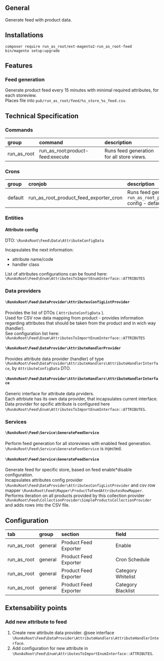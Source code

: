 ## General

Generate feed with product data.

## Installations
```
composer require run_as_root/ext-magento2-run_as_root-feed
bin/magento setup:upgrade
```

## Features

### Feed generation

Generate product feed every 15 minutes with minimal required attributes, for each storeview.  
Places file into `pub/run_as_root/feed/%s_store_%s_feed.csv`.

## Technical Specification

### Commands

| group | command | description |
|:------|:--------|:------------|
|    run_as_root   |     run_as_root:product-feed:execute    |      Runs feed generation for all store views.       |

### Crons

| group | cronjob | description |
|:------|:--------|:------------|
|    default   |   run_as_root_product_feed_exporter_cron      |   Runs feed generation based on `run_as_root_product_feed/general/cron_schedule` config - default each 15 minutes         |

### Entities

#### Attribute config
DTO: `\RunAsRoot\Feed\Data\AttributeConfigData`

Incapsulates the next information:
* attribute name/code
* handler class

List of attributes configurations can be found here: `\RunAsRoot\Feed\Enum\AttributesToImportEnumInterface::ATTRIBUTES`

### Data providers

#### `\RunAsRoot\Feed\DataProvider\AttributesConfigListProvider`
Provides the list of DTOs ( `AttributeConfigData` ).  
Used for CSV row data mapping from product - provides information regarding attributes that should be taken from the product and in wich way (handler).  
See configuration list here: `\RunAsRoot\Feed\Enum\AttributesToImportEnumInterface::ATTRIBUTES`

#### `\RunAsRoot\Feed\DataProvider\AttributeHandlerProvider`
Provides attribute data provider (handler) of type `\RunAsRoot\Feed\DataProvider\AttributeHandlers\AttributeHandlerInterface`, by `AttributeConfigData` DTO.

#### `\RunAsRoot\Feed\DataProvider\AttributeHandlers\AttributeHandlerInterface`
Generic interface for attribute data prviders.  
Each attrbiute has its own data provider, that incapsulates current interface.  
Data provider for spcific attribute is configured here `\RunAsRoot\Feed\Enum\AttributesToImportEnumInterface::ATTRIBUTES`.

### Services

#### `\RunAsRoot\Feed\Service\GenerateFeedService`
Perform feed generation for all storeviews with enabled feed generation.  
`\RunAsRoot\Feed\Service\GenerateFeedService` is injected.

#### `\RunAsRoot\Feed\Service\GenerateFeedService`
Generate feed for specific store, based on feed enable*disable configuration.  
Incapsulates attributes config provider `\RunAsRoot\Feed\DataProvider\AttributesConfigListProvider` and csv row mapper `\RunAsRoot\Feed\Mapper\ProductToFeedAttributesRowMapper`.  
Performs iteration on all products provided by this collection provider `\RunAsRoot\Feed\CollectionProvider\SimpleProductsCollectionProvider` and adds rows into the CSV file.

## Configuration

| tab     | group   | section               | field              |
|:--------|:--------|:----------------------|:-------------------|
| run_as_root | general | Product Feed Exporter | Enable             |
| run_as_root | general | Product Feed Exporter | Cron Schedule      |
| run_as_root | general | Product Feed Exporter | Category Whitelist |
| run_as_root | general | Product Feed Exporter | Category Blacklist |


## Extensability points
### Add new attribute to feed
1. Create new attribute data provider. @see interface `\RunAsRoot\Feed\DataProvider\AttributeHandlers\AttributeHandlerInterface`.
2. Add configuration for new attribute in `\RunAsRoot\Feed\Enum\AttributesToImportEnumInterface::ATTRIBUTES`.
